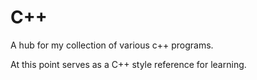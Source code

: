 # C++
A hub for my collection of various c++ programs.

At this point serves as a C++ style reference for learning. 

